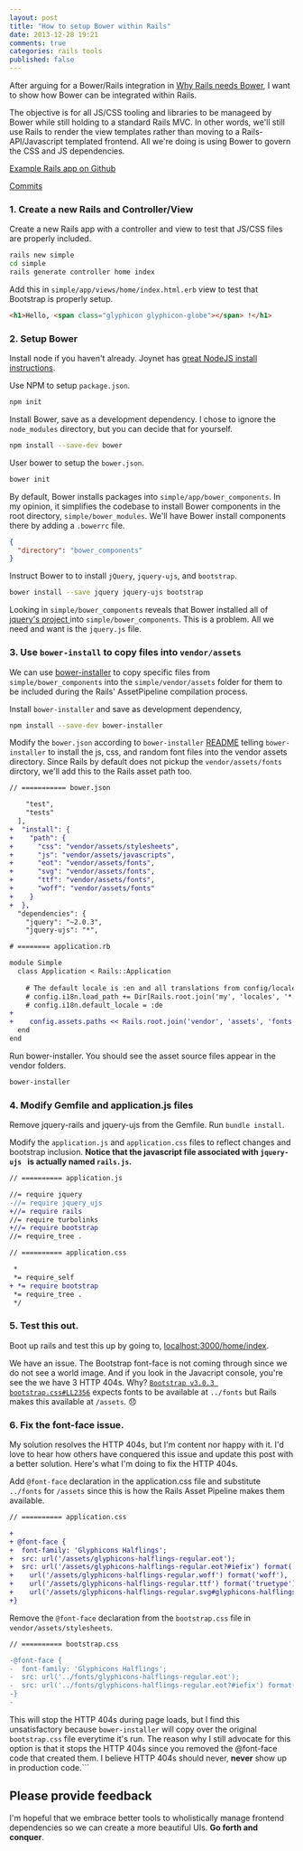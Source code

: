 ```yaml
---
layout: post
title: "How to setup Bower within Rails"
date: 2013-12-28 19:21
comments: true
categories: rails tools
published: false
---
```


After arguing for a Bower/Rails integration in [Why Rails needs Bower](/blog/2013/why-rails-needs-bower/), I want to show how Bower can be integrated within Rails.

The objective is for all JS/CSS tooling and libraries to be manageed by Bower while still holding to a standard Rails MVC.  In other words, we'll still use Rails to render the view templates rather than moving to a Rails-API/Javascript templated frontend. All we're doing is using Bower to govern the CSS and JS dependencies.

[Example Rails app on Github](https://github.com/westonplatter/example_rails_bower)

[Commits](https://github.com/westonplatter/example_rails_bower/commits/master)


### 1. Create a new Rails and Controller/View

Create a new Rails app with a controller and view to test that JS/CSS files are properly included.
```sh
rails new simple
cd simple 
rails generate controller home index
```

Add this in `simple/app/views/home/index.html.erb` view to test that Bootstrap is properly setup.
```html
<h1>Hello, <span class="glyphicon glyphicon-globe"></span> !</h1>
```
    

### 2. Setup Bower

Install node if you haven't already. Joynet has [great NodeJS install instructions](https://github.com/joyent/node/wiki/installation).

Use NPM to setup `package.json`.     
```sh
npm init
```
    
Install Bower, save as a development dependency. I chose to ignore the `node_modules` directory, but you can decide that for yourself.
```sh
npm install --save-dev bower
```
    
User bower to setup the `bower.json`.    
```sh
bower init
```
    
By default, Bower installs packages into `simple/app/bower_components`.  In my opinion, it simplifies the codebase to install Bower components in the root directory, `simple/bower_modules`. We'll have Bower install components there by adding a `.bowerrc` file.    
```json
{
  "directory": "bower_components"
}
```

Instruct Bower to to install `jQuery`, `jquery-ujs`, and `bootstrap`.    
```sh
bower install --save jquery jquery-ujs bootstrap
```

Looking in `simple/bower_components` reveals that Bower installed all of [jquery's project ](https://github.com/jquery/jquery) into `simple/bower_components`. This is a problem. All we need and want is the `jquery.js` file.


### 3. Use `bower-install` to copy files into `vendor/assets`

We can use [bower-installer](https://github.com/blittle/bower-installer) to copy specific files from `simple/bower_components` into the `simple/vendor/assets` folder for them to be included during the Rails' AssetPipeline compilation process.

Install `bower-installer` and save as development dependency,    
```sh
npm install --save-dev bower-installer
```
    
Modify the `bower.json` according to `bower-installer` [README](https://github.com/blittle/bower-installer#bower-installer) telling `bower-installer` to install the js, css, and random font files into the vendor assets directory. Since Rails by default does not pickup the `vendor/assets/fonts` dirctory, we'll add this to the Rails asset path too.
```diff
// =========== bower.json

    "test",
    "tests"
  ],
+  "install": {
+    "path": {
+      "css": "vendor/assets/stylesheets",
+      "js": "vendor/assets/javascripts",
+      "eot": "vendor/assets/fonts",
+      "svg": "vendor/assets/fonts",
+      "ttf": "vendor/assets/fonts",
+      "woff": "vendor/assets/fonts"
+    }
+  },
  "dependencies": {
    "jquery": "~2.0.3",
    "jquery-ujs": "*",
```
```diff
# ======== application.rb

module Simple
  class Application < Rails::Application
    
    # The default locale is :en and all translations from config/locales/*.rb,yml are auto loaded.
    # config.i18n.load_path += Dir[Rails.root.join('my', 'locales', '*.{rb,yml}').to_s]
    # config.i18n.default_locale = :de
+    
+    config.assets.paths << Rails.root.join('vendor', 'assets', 'fonts')
  end
end
```

Run bower-installer. You should see the asset source files appear in the vendor folders.
```sh
bower-installer
```
    
### 4. Modify Gemfile and application.js files
Remove jquery-rails and jquery-ujs from the Gemfile. Run `bundle install`.
    
Modify the `application.js` and `application.css` files to reflect changes and bootstrap inclusion. __Notice that the javascript file associated with `jquery-ujs ` is actually named `rails.js`.__
```diff 
// ========== application.js

//= require jquery
-//= require jquery_ujs
+//= require rails
//= require turbolinks
+//= require bootstrap
//= require_tree .
```
```diff
// ========== application.css

 *
 *= require_self
+ *= require bootstrap
 *= require_tree .
 */
```

### 5. Test this out.

Boot up rails and test this up by going to, [localhost:3000/home/index](http://localhost:3000/home/index).

We have an issue. The Bootstrap font-face is not coming through since we do not see a world image. And if you look in the Javacript console, you're see the we have 3 HTTP 404s. Why? [`Bootstrap v3.0.3 bootstrap.css#LL2356`](https://github.com/twbs/bootstrap/blob/1c83d68ca45adce77d8eca9bb5643db7b57b9ef7/dist/css/bootstrap.css#L2356-L2361) expects fonts to be available at `../fonts` but Rails makes this available at `/assets`. :disappointed:


### 6. Fix the font-face issue.

My solution resolves the HTTP 404s, but I'm content nor happy with it. I'd love to hear how others have conquered this issue and update this post with a better solution. Here's what I'm doing to fix the HTTP 404s.

Add `@font-face` declaration in the application.css file and substitute `../fonts` for `/assets` since this is how the Rails Asset Pipeline makes them available.
```diff    
// ========== application.css

+
+ @font-face {
+  font-family: 'Glyphicons Halflings';
+  src: url('/assets/glyphicons-halflings-regular.eot');
+  src: url('/assets/glyphicons-halflings-regular.eot?#iefix') format('embedded-opentype'), 
+    url('/assets/glyphicons-halflings-regular.woff') format('woff'), 
+    url('/assets/glyphicons-halflings-regular.ttf') format('truetype'), 
+    url('/assets/glyphicons-halflings-regular.svg#glyphicons-halflingsregular') format('svg');
+}
```

Remove the `@font-face` declaration from the `bootstrap.css` file in `vendor/assets/stylesheets`. 
```diff
// ========== bootstrap.css

-@font-face {
-  font-family: 'Glyphicons Halflings';
-  src: url('../fonts/glyphicons-halflings-regular.eot');
-  src: url('../fonts/glyphicons-halflings-regular.eot?#iefix') format('embedded-opentype'), url('../fonts/glyphicons-halflings-regular.woff') format('woff'), url('../fonts/glyphicons-halflings-regular.ttf') format('truetype'), url('../fonts/glyphicons-halflings-regular.svg#glyphicons-halflingsregular') format('svg');
-}
-
```

This will stop the HTTP 404s during page loads, but I find this unsatisfactory because `bower-installer` will copy over the original `bootstrap.css` file everytime it's run. The reason why I still advocate for this option is that it stops the HTTP 404s since you removed the @font-face code that created them. I believe HTTP 404s should never, __never__ show up in production code.```


## Please provide feedback

I'm hopeful that we embrace better tools to wholistically manage frontend dependencies so we can create a more beautiful UIs. __Go forth and conquer__.
